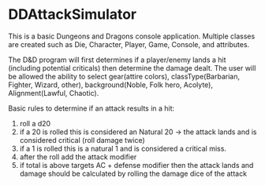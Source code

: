 # DDAttackSimulator

This is a basic Dungeons and Dragons console application. Multiple classes are created such as Die, Character, Player, Game, Console, and attributes.

The D&D program will first determines if a player/enemy lands a hit (including potential criticals) then determine the damage dealt.
The user will be allowed the ability to select gear(attire colors), classType(Barbarian, Fighter, Wizard, other), background(Noble, Folk hero, Acolyte), Alignment(Lawful, Chaotic).

Basic rules to determine if an attack results in a hit:
1. roll a d20
2. if a 20 is rolled this is considered an Natural 20 -> the attack lands and is considered critical (roll damage twice)
3. if a 1 is rolled this is a natural 1 and is considered a critical miss.
4. after the roll add the attack modifier
5. if total is above targets AC + defense modifier then the attack lands and damage should be calculated by rolling the damage dice of the attack
